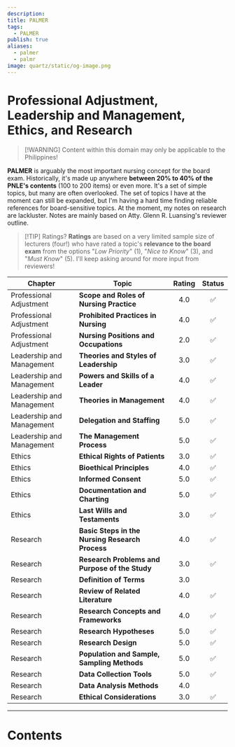 ```yaml
---
description: 
title: PALMER
tags:
  - PALMER
publish: true
aliases:
  - palmer
  - palmr
image: quartz/static/og-image.png
---
```

# Professional Adjustment, Leadership and Management, Ethics, and Research

>[!WARNING] Content within this domain may only be applicable to the Philippines!

**PALMER** is arguably the most important nursing concept for the board exam. Historically, it's made up anywhere **between 20% to 40% of the PNLE's contents** (100 to 200 items) or even more. It's a set of simple topics, but many are often overlooked. The set of topics I have at the moment can still be expanded, but I'm having a hard time finding reliable references for board-sensitive topics. At the moment, my notes on research are lackluster. Notes are mainly based on Atty. Glenn R. Luansing's reviewer outline.

>[!TIP] Ratings?
>**Ratings** are based on a very limited sample size of lecturers (four!) who have rated a topic's **relevance to the board exam** from the options "*Low Priority*" (1), "*Nice to Know*" (3), and "*Must Know*" (5). I'll keep asking around for more input from reviewers!

| Chapter                   | Topic                                       | Rating | Status |
| ------------------------- | ------------------------------------------- | :----: | :----: |
| Professional Adjustment   | **Scope and Roles of Nursing Practice**         |  4.0   |   ✅    |
| Professional Adjustment   | **Prohibited Practices in Nursing**             |  4.0   |   ✅    |
| Professional Adjustment   | **Nursing Positions and Occupations**           |  2.0   |   ✅    |
| Leadership and Management | **Theories and Styles of Leadership**           |  3.0   |   ✅    |
| Leadership and Management | **Powers and Skills of a Leader**               |  4.0   |   ✅    |
| Leadership and Management | **Theories in Management**                      |  4.0   |   ✅    |
| Leadership and Management | **Delegation and Staffing**                     |  5.0   |   ✅    |
| Leadership and Management | **The Management Process**                      |  5.0   |   ✅    |
| Ethics                    | **Ethical Rights of Patients**                  |  3.0   |   ✅    |
| Ethics                    | **Bioethical Principles**                       |  4.0   |   ✅    |
| Ethics                    | **Informed Consent**                            |  5.0   |   ✅    |
| Ethics                    | **Documentation and Charting**                  |  5.0   |   ✅    |
| Ethics                    | **Last Wills and Testaments**                   |  3.0   |   ✅    |
| Research                  | **Basic Steps in the Nursing Research Process** |  4.0   |   ✅    |
| Research                  | **Research Problems and Purpose of the Study**  |  3.0   |   ✅    |
| Research                  | **Definition of Terms**                         |  3.0   |        |
| Research                  | **Review of Related Literature**                |  4.0   |   ✅    |
| Research                  | **Research Concepts and Frameworks**            |  4.0   |   ✅    |
| Research                  | **Research Hypotheses**                         |  5.0   |   ✅    |
| Research                  | **Research Design**                             |  5.0   |   ✅    |
| Research                  | **Population and Sample, Sampling Methods**     |  5.0   |   ✅    |
| Research                  | **Data Collection Tools**                       |  5.0   |   ✅    |
| Research                  | **Data Analysis Methods**                       |  4.0   |        |
| Research                  | **Ethical Considerations**                      |  3.0   |   ✅    |

___

# Contents
